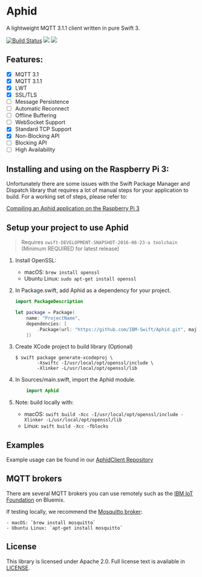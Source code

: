 # Aphid

A lightweight MQTT 3.1.1 client written in pure Swift 3.

[![Build Status](https://travis-ci.org/IBM-Swift/Aphid.svg?branch=master)](https://travis-ci.org/IBM-Swift/Aphid)
![](https://img.shields.io/badge/Swift-3.0-orange.svg?style=flat)
![](https://img.shields.io/badge/Snapshot-8/23-blue.svg?style=flat)

## Features:

  - [x] MQTT 3.1
  - [x] MQTT 3.1.1
  - [x] LWT
  - [x] SSL/TLS
  - [ ] Message Persistence
  - [ ] Automatic Reconnect
  - [ ] Offline Buffering
  - [ ] WebSocket Support
  - [x] Standard TCP Support
  - [x] Non-Blocking API
  - [ ] Blocking API
  - [ ] High Availability

## Installing and using on the Raspberry Pi 3:

Unfortunately there are some issues with the Swift Package Manager and Dispatch library that requires a lot of manual steps for your application to build. For a working set of steps, please refer to:

[Compiling an Aphid application on the Raspberry Pi 3](https://github.com/IBM-Swift/Aphid/wiki/Compiling-an-Aphid-Application-on-the-Pi-3)

## Setup your project to use Aphid 

> Requires `swift-DEVELOPMENT-SNAPSHOT-2016-08-23-a toolchain` (Minimum REQUIRED for latest release)

1. Install OpenSSL:

    - macOS: `brew install openssl`
    - Ubuntu Linux: `sudo apt-get install openssl`

2. In Package.swift, add Aphid as a dependency for your project.

    ```Swift
    import PackageDescription

    let package = Package(
        name: "ProjectName",
        dependencies: [
            .Package(url: "https://github.com/IBM-Swift/Aphid.git", majorVersion: 0, minor: 2)
        ])
    ```
3. Create XCode project to build library (Optional)

    ```
    $ swift package generate-xcodeproj \
            -Xswiftc -I/usr/local/opt/openssl/include \
            -Xlinker -L/usr/local/opt/openssl/lib
    ```

4. In Sources/main.swift, import the Aphid module.

    ``` Swift
        import Aphid
    ```

5. Note: build locally with:

    - macOS: `swift build -Xcc -I/usr/local/opt/openssl/include -Xlinker -L/usr/local/opt/openssl/lib`
    - Linux: `swift build -Xcc -fblocks`

## Examples

Example usage can be found in our [AphidClient Repository](https://github.com/IBM-Swift/AphidClient)

## MQTT brokers

There are several MQTT brokers you can use remotely such as the [IBM IoT Foundation](http://www.ibm.com/cloud-computing/bluemix/internet-of-things/) on Bluemix.

If testing locally, we recommend the [Mosquitto broker](https://mosquitto.org/):

    - macOS: `brew install mosquitto`
    - Ubuntu Linux: `apt-get install mosquitto`

## License

This library is licensed under Apache 2.0. Full license text is available in [LICENSE](LICENSE).
